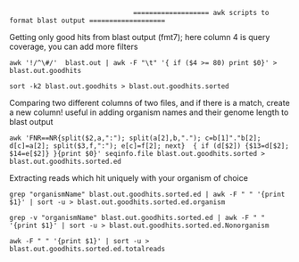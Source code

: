                                    
                                   =================== awk scripts to format blast output ===================

Getting only good hits from blast output (fmt7); here column 4 is query coverage, you can add more filters

`awk '!/^\#/'  blast.out | awk -F "\t" '{ if ($4 >= 80) print $0}' > blast.out.goodhits`

`sort -k2 blast.out.goodhits > blast.out.goodhits.sorted`

Comparing two different columns of two files, and if there is a match, create a new column!
useful in adding organism names and their genome length to blast output 

`awk 'FNR==NR{split($2,a,":"); split(a[2],b,"."); c=b[1]"."b[2]; d[c]=a[2]; split($3,f,":"); e[c]=f[2]; next}  { if (d[$2]) {$13=d[$2]; $14=e[$2]} }{print $0}' seqinfo.file blast.out.goodhits.sorted > blast.out.goodhits.sorted.ed`


Extracting reads which hit uniquely with your organism of choice

`grep "organismName" blast.out.goodhits.sorted.ed | awk -F " " '{print $1}' | sort -u > blast.out.goodhits.sorted.ed.organism`

`grep -v "organismName" blast.out.goodhits.sorted.ed | awk -F " " '{print $1}' | sort -u > blast.out.goodhits.sorted.ed.Nonorganism`

`awk -F " " '{print $1}' | sort -u > blast.out.goodhits.sorted.ed.totalreads`

